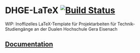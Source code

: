 # DHGE-LaTeX [![Build Status](https://travis-ci.org/RvNovae/dhge-latex.svg?branch=develop)](https://travis-ci.org/RvNovae/dhge-latex)
WIP: Inoffizelles LaTeX-Template für Projektarbeiten für Technik-Studiengänge an der Dualen Hochschule Gera Eisenach

## [Documentation](https://github.com/RvNovae/dhge-latex/wiki)
